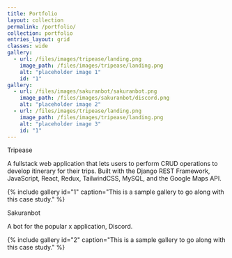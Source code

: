 ```yaml
---
title: Portfolio
layout: collection
permalink: /portfolio/
collection: portfolio
entries_layout: grid
classes: wide
gallery:
  - url: /files/images/tripease/landing.png
    image_path: /files/images/tripease/landing.png
    alt: "placeholder image 1"
    id: "1"
gallery:
  - url: /files/images/sakuranbot/sakuranbot.png
    image_path: /files/images/sakuranbot/discord.png
    alt: "placeholder image 2"
  - url: /files/images/tripease/landing.png
    image_path: /files/images/tripease/landing.png
    alt: "placeholder image 3"
    id: "1"
---
```


Tripease

A fullstack web application that lets users to perform CRUD operations to develop itinerary for their trips. Built with the Django REST Framework, JavaScript, React, Redux, TailwindCSS, MySQL, and the Google Maps API.

{% include gallery id="1" caption="This is a sample gallery to go along with this case study." %}

Sakuranbot

A bot for the popular x application, Discord.

{% include gallery id="2" caption="This is a sample gallery to go along with this case study." %}